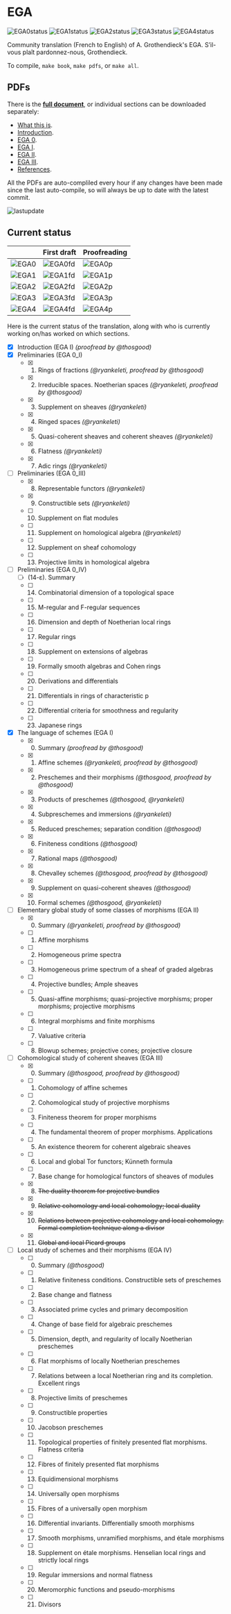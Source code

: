 # EGA

![EGA0status](https://img.shields.io/badge/EGA%200-39%25-yellow) ![EGA1status](https://img.shields.io/badge/EGA%20I-100%25-green) ![EGA2status](https://img.shields.io/badge/EGA%20II-0%25-red) ![EGA3status](https://img.shields.io/badge/EGA%20III-0%25-red) ![EGA4status](https://img.shields.io/badge/EGA%20IV-0%25-red)

Community translation (French to English) of A. Grothendieck's EGA.
S’il-vous plaît pardonnez-nous, Grothendieck.

To compile, `make book`, `make pdfs`, or `make all`.

## PDFs
There is the [**full document**](https://fppf.site/ega/book.pdf), or individual sections can be downloaded separately:
- [What this is](https://fppf.site/ega/what.pdf).
- [Introduction](https://fppf.site/ega/intro.pdf).
- [EGA 0](https://fppf.site/ega/ega0.pdf).
- [EGA I](https://fppf.site/ega/ega1.pdf).
- [EGA II](https://fppf.site/ega/ega2.pdf).
- [EGA III](https://fppf.site/ega/ega3.pdf).
- [References](https://fppf.site/ega/ref.pdf).

All the PDFs are auto-compliled every hour if any changes have been made since the last auto-compile, so will always be up to date with the latest commit.

![lastupdate](https://img.shields.io/github/last-commit/ryankeleti/ega/master)

## Current status

| | First draft | Proofreading |
| ------ | ----------- | ------------ |
| ![EGA0](https://img.shields.io/badge/EGA-0-lightgrey) | ![EGA0fd](https://img.shields.io/badge/-39%25-yellow) | ![EGA0p](https://img.shields.io/badge/-10%25-red)|
| ![EGA1](https://img.shields.io/badge/EGA-1-lightgrey) | ![EGA1fd](https://img.shields.io/badge/-100%25-brightgreen) | ![EGA1p](https://img.shields.io/badge/-30%25-orange)|
| ![EGA2](https://img.shields.io/badge/EGA-2-lightgrey) | ![EGA2fd](https://img.shields.io/badge/-3%25-red) | ![EGA2p](https://img.shields.io/badge/-0%25-red)|
| ![EGA3](https://img.shields.io/badge/EGA-3-lightgrey) | ![EGA3fd](https://img.shields.io/badge/-0%25-red) | ![EGA3p](https://img.shields.io/badge/-0%25-red)|
| ![EGA4](https://img.shields.io/badge/EGA-4-lightgrey) | ![EGA4fd](https://img.shields.io/badge/-0%25-red) | ![EGA4p](https://img.shields.io/badge/-0%25-red)|

Here is the current status of the translation, along with who is currently working on/has worked on which sections.

- [x] Introduction (EGA I) _(proofread by @thosgood)_
- [x] Preliminaries (EGA 0_I)
    + [x] 1. Rings of fractions _(@ryankeleti, proofread by @thosgood)_
    + [x] 2. Irreducible spaces. Noetherian spaces _(@ryankeleti, proofread by @thosgood)_
    + [x] 3. Supplement on sheaves _(@ryankeleti)_
    + [x] 4. Ringed spaces _(@ryankeleti)_
    + [x] 5. Quasi-coherent sheaves and coherent sheaves _(@ryankeleti)_
    + [x] 6. Flatness _(@ryankeleti)_
    + [x] 7. Adic rings _(@ryankeleti)_
- [ ] Preliminaries (EGA 0_III)
    + [x] 8. Representable functors _(@ryankeleti)_
    + [x] 9. Constructible sets _(@ryankeleti)_
    + [ ] 10. Supplement on flat modules
    + [ ] 11. Supplement on homological algebra _(@ryankeleti)_
    + [ ] 12. Supplement on sheaf cohomology
    + [ ] 13. Projective limits in homological algebra
- [ ] Preliminaries (EGA 0_IV)
    + [ ] (14-ε). Summary
    + [ ] 14. Combinatorial dimension of a topological space
    + [ ] 15. M-regular and F-regular sequences
    + [ ] 16. Dimension and depth of Noetherian local rings
    + [ ] 17. Regular rings
    + [ ] 18. Supplement on extensions of algebras
    + [ ] 19. Formally smooth algebras and Cohen rings
    + [ ] 20. Derivations and differentials
    + [ ] 21. Differentials in rings of characteristic p
    + [ ] 22. Differential criteria for smoothness and regularity
    + [ ] 23. Japanese rings
- [x] The language of schemes (EGA I)
    + [x] 0. Summary _(proofread by @thosgood)_
    + [x] 1. Affine schemes _(@ryankeleti, proofread by @thosgood)_
    + [x] 2. Preschemes and their morphisms _(@thosgood, proofread by @thosgood)_
    + [x] 3. Products of preschemes _(@thosgood, @ryankeleti)_
    + [x] 4. Subpreschemes and immersions _(@ryankeleti)_
    + [x] 5. Reduced preschemes; separation condition _(@thosgood)_
    + [x] 6. Finiteness conditions _(@thosgood)_
    + [x] 7. Rational maps _(@thosgood)_
    + [x] 8. Chevalley schemes _(@thosgood, proofread by @thosgood)_
    + [x] 9. Supplement on quasi-coherent sheaves _(@thosgood)_
    + [x] 10. Formal schemes _(@thosgood, @ryankeleti)_
- [ ] Elementary global study of some classes of morphisms (EGA II)
    + [x] 0. Summary _(@ryankeleti, proofread by @thosgood)_
    + [ ] 1. Affine morphisms
    + [ ] 2. Homogeneous prime spectra
    + [ ] 3. Homogeneous prime spectrum of a sheaf of graded algebras
    + [ ] 4. Projective bundles; Ample sheaves
    + [ ] 5. Quasi-affine morphisms; quasi-projective morphisms; proper morphisms; projective morphisms
    + [ ] 6. Integral morphisms and finite morphisms
    + [ ] 7. Valuative criteria
    + [ ] 8. Blowup schemes; projective cones; projective closure
- [ ] Cohomological study of coherent sheaves (EGA III)
    + [x] 0. Summary _(@thosgood, proofread by @thosgood)_
    + [ ] 1. Cohomology of affine schemes
    + [ ] 2. Cohomological study of projective morphisms
    + [ ] 3. Finiteness theorem for proper morphisms
    + [ ] 4. The fundamental theorem of proper morphisms. Applications
    + [ ] 5. An existence theorem for coherent algebraic sheaves
    + [ ] 6. Local and global Tor functors; Künneth formula
    + [ ] 7. Base change for homological functors of sheaves of modules
    + [x] 8. ~~The duality theorem for projective bundles~~
    + [x] 9. ~~Relative cohomology and local cohomology; local duality~~
    + [x] 10. ~~Relations between projective cohomology and local cohomology. Formal completion technique along a divisor~~
    + [x] 11. ~~Global and local Picard groups~~
- [ ] Local study of schemes and their morphisms (EGA IV)
    + [ ] 0. Summary _(@thosgood)_
    + [ ] 1. Relative finiteness conditions. Constructible sets of preschemes
    + [ ] 2. Base change and flatness
    + [ ] 3. Associated prime cycles and primary decomposition
    + [ ] 4. Change of base field for algebraic preschemes
    + [ ] 5. Dimension, depth, and regularity of locally Noetherian preschemes
    + [ ] 6. Flat morphisms of locally Noetherian preschemes
    + [ ] 7. Relations between a local Noetherian ring and its completion. Excellent rings
    + [ ] 8. Projective limits of preschemes
    + [ ] 9. Constructible properties
    + [ ] 10. Jacobson preschemes
    + [ ] 11. Topological properties of finitely presented flat morphisms. Flatness criteria
    + [ ] 12. Fibres of finitely presented flat morphisms
    + [ ] 13. Equidimensional morphisms
    + [ ] 14. Universally open morphisms
    + [ ] 15. Fibres of a universally open morphism
    + [ ] 16. Differential invariants. Differentially smooth morphisms
    + [ ] 17. Smooth morphisms, unramified morphisms, and étale morphisms
    + [ ] 18. Supplement on étale morphisms. Henselian local rings and strictly local rings
    + [ ] 19. Regular immersions and normal flatness
    + [ ] 20. Meromorphic functions and pseudo-morphisms
    + [ ] 21. Divisors

